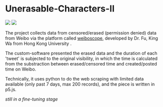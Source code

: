 # Unerasable-Characters-II

![](https://live.staticflickr.com/65535/49777309756_c10a86968d_c.jpg)
![](https://live.staticflickr.com/65535/49777633092_f8e67dd414_c.jpg)

The project collects data from censored/erased (permission denied) data from Weibo via the platform called [weiboscope](weiboscope.jmsc.hku.hk/), developed by Dr. Fu, King Wa from Hong Kong University .

The custom-software presented the erased data and the duration of each 'tweet' is subjected to the original visibility, in which the time is calculated from the substraction between erased/censored time and created/posted time on Weibo. 

Technically, it uses python to do the web scraping with limited data available (only past 7 days, max 200 records), and the piece is written in p5.js. 

*still in a fine-tuning stage*
